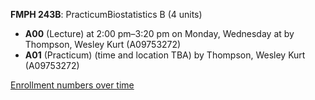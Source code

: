 **FMPH 243B**: PracticumBiostatistics B (4 units)

- **A00** (Lecture) at 2:00 pm–3:20 pm on Monday, Wednesday at   by Thompson, Wesley Kurt (A09753272)
- **A01** (Practicum) (time and location TBA) by Thompson, Wesley Kurt (A09753272)

[Enrollment numbers over time](./FMPH243B.tsv)
